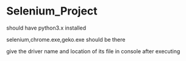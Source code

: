 # Selenium_Project

should have python3.x installed

selenium,chrome.exe,geko.exe should be there

give the driver name and location of its file in console after executing
